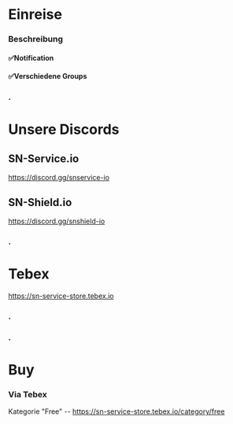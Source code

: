 # Einreise
### Beschreibung
#### ✅Notification
#### ✅Verschiedene Groups
### .
# Unsere Discords
## SN-Service.io
https://discord.gg/snservice-io

## SN-Shield.io
https://discord.gg/snshield-io
### .
# Tebex
https://sn-service-store.tebex.io
### .
### .
# Buy
### Via Tebex
Kategorie "Free" -- https://sn-service-store.tebex.io/category/free
